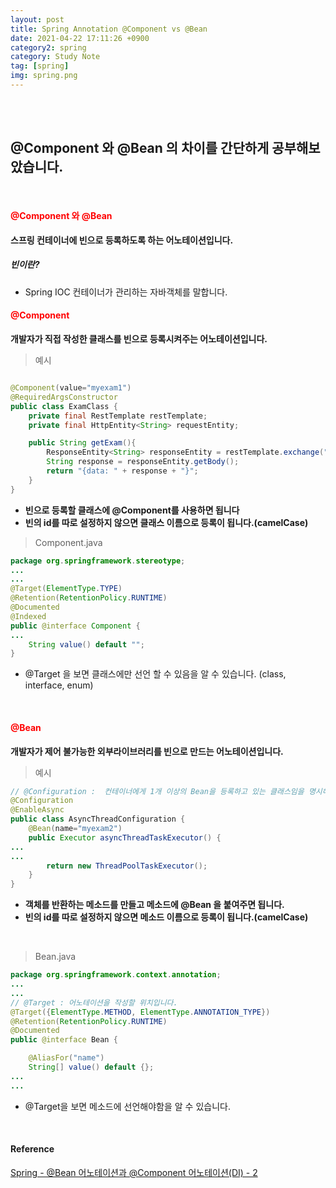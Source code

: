 ```yaml
---
layout: post
title: Spring Annotation @Component vs @Bean
date: 2021-04-22 17:11:26 +0900
category2: spring
category: Study Note
tag: [spring]
img: spring.png 
---
```

<br>

<br>  




##  @Component 와 @Bean 의 차이를 간단하게 공부해보았습니다.
  
<br>  

  
#### **<span style='color:red'>@Component 와 @Bean</span>**
  
**스프링 컨테이너에 빈으로 등록하도록 하는 어노테이션입니다.**  
  
##### 빈이란?
  * Spring IOC 컨테이너가 관리하는 자바객체를 말합니다. 


#### **<span style='color:red'>@Component</span>**
**개발자가 직접 작성한 클래스를 빈으로 등록시켜주는 어노테이션입니다.**  
  
> 예시  

```java  

@Component(value="myexam1")
@RequiredArgsConstructor
public class ExamClass {
    private final RestTemplate restTemplate;
    private final HttpEntity<String> requestEntity;

    public String getExam(){
        ResponseEntity<String> responseEntity = restTemplate.exchange("url", HttpMethod.GET, requestEntity, String.class);
        String response = responseEntity.getBody();
        return "{data: " + response + "}";
    }
}
```  
  
* **빈으로 등록할 클래스에 @Component를 사용하면 됩니다**
* **빈의 id를 따로 설정하지 않으면 클래스 이름으로 등록이 됩니다.(camelCase)**  
  
    
> Component.java  

```java
package org.springframework.stereotype;
...
...
@Target(ElementType.TYPE)
@Retention(RetentionPolicy.RUNTIME)
@Documented
@Indexed
public @interface Component {
...
	String value() default "";
}
```
  
* @Target 을 보면 클래스에만 선언 할 수 있음을 알 수 있습니다. (class, interface, enum)
  
<br>  


#### **<span style='color:red'>@Bean</span>**

**개발자가 제어 불가능한 외부라이브러리를 빈으로 만드는 어노테이션입니다.**    
  
> 예시  

```java  
// @Configuration :  컨테이너에게 1개 이상의 Bean을 등록하고 있는 클래스임을 명시해주는 것
@Configuration
@EnableAsync
public class AsyncThreadConfiguration {
    @Bean(name="myexam2")
    public Executor asyncThreadTaskExecutor() {
...
...
        return new ThreadPoolTaskExecutor();
    }
}
```  
* **객체를 반환하는 메소드를 만들고 메소드에 @Bean 을 붙여주면 됩니다.**  
* **빈의 id를 따로 설정하지 않으면 메소드 이름으로 등록이 됩니다.(camelCase)**  
    
<br>  
  

> Bean.java  

```java
package org.springframework.context.annotation;
...
...
// @Target : 어노테이션을 작성할 위치입니다.
@Target({ElementType.METHOD, ElementType.ANNOTATION_TYPE})
@Retention(RetentionPolicy.RUNTIME)
@Documented
public @interface Bean {

	@AliasFor("name")
	String[] value() default {};
...
...

```  
* @Target을 보면 메소드에 선언해야함을 알 수 있습니다.
  
  
<br>  


#### Reference
  
[Spring - @Bean 어노테이션과 @Component 어노테이션(DI) - 2](https://galid1.tistory.com/494?category=769011)